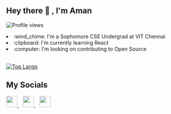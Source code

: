 ## Hey there 👋 , I'm Aman

![Profile views](https://gpvc.arturio.dev/Aman7445)

<li>:wind_chime: I'm a Sophomore CSE Undergrad at VIT Chennai</li>
<li>:clipboard: I'm currently learning React</li>
<li> :computer: I'm looking on contributing to Open Source </li>
<br >

[![Top Langs](https://github-readme-stats.vercel.app/api/top-langs/?username=Aman7445)](https://github.com/anuraghazra/github-readme-stats)

## My Socials

<a href="https://twitter.com/Aman__74">
    <img width="30px" src="https://www.vectorlogo.zone/logos/twitter/twitter-official.svg" />
</a>&ensp;
<a href="https://www.linkedin.com/in/aman-kumar-5904a5193/">
    <img width="30px" src="https://www.vectorlogo.zone/logos/linkedin/linkedin-icon.svg" />
</a>&ensp;
<a href="https://www.instagram.com/aman._.74/">
    <img width="30px" src="https://www.vectorlogo.zone/logos/instagram/instagram-icon.svg" />
</a>
